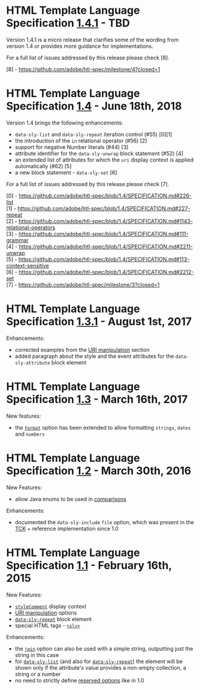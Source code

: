 HTML Template Language Specification [1.4.1](https://github.com/adobe/htl-spec/tree/1.4.1) - TBD
====
Version 1.4.1 is a micro release that clarifies some of the wording from version 1.4 or provides more guidance for implementations.

For a full list of issues addressed by this release please check [8].

[8] - https://github.com/adobe/htl-spec/milestone/4?closed=1

HTML Template Language Specification [1.4](https://github.com/adobe/htl-spec/tree/1.4) - June 18th, 2018
====
Version 1.4 brings the following enhancements:
* `data-sly-list` and `data-sly-repeat` iteration control (#55) [0][1]
*  the introduction of the `in` relational operator (#56) [2]
* support for negative Number literals (#44) [3]
* attribute identifier for the `data-sly-unwrap` block statement (#52) [4]
* an extended list of attributes for which the `uri` display context is applied automatically (#62) [5]
* a new block statement - `data-sly-set` [6]

For a full list of issues addressed by this release please check [7].

[0] - https://github.com/adobe/htl-spec/blob/1.4/SPECIFICATION.md#226-list  
[1] - https://github.com/adobe/htl-spec/blob/1.4/SPECIFICATION.md#227-repeat  
[2] - https://github.com/adobe/htl-spec/blob/1.4/SPECIFICATION.md#1143-relational-operators  
[3] - https://github.com/adobe/htl-spec/blob/1.4/SPECIFICATION.md#111-grammar  
[4] - https://github.com/adobe/htl-spec/blob/1.4/SPECIFICATION.md#2211-unwrap  
[5] - https://github.com/adobe/htl-spec/blob/1.4/SPECIFICATION.md#113-context-sensitive  
[6] - https://github.com/adobe/htl-spec/blob/1.4/SPECIFICATION.md#2212-set  
[7] - https://github.com/adobe/htl-spec/milestone/3?closed=1

HTML Template Language Specification [1.3.1](https://github.com/adobe/htl-spec/tree/1.3.1) - August 1st, 2017
====
Enhancements:
* corrected examples from the [URI manipulation](https://github.com/adobe/htl-spec/blob/1.3.1/SPECIFICATION.md#125-uri-manipulation) section
* added paragraph about the style and the event attributes for the `data-sly-attribute` block element

HTML Template Language Specification [1.3](https://github.com/adobe/htl-spec/tree/1.3) - March 16th, 2017
====
New features:
- the [`format`](https://github.com/adobe/htl-spec/blob/1.3/SPECIFICATION.md#122-format) option has been extended to allow formatting `strings`, `dates` and `numbers`


HTML Template Language Specification [1.2](https://github.com/adobe/htl-spec/tree/1.2) - March 30th, 2016
====

New Features:
* allow Java enums to be used in [comparisons](https://github.com/adobe/htl-spec/blob/1.2/SPECIFICATION.md#1142-comparison-operators)

Enhancements:
* documented the `data-sly-include` `file` option, which was present in the [TCK](https://github.com/adobe/htl-tck/blob/io.sightly.tck-1.0.0/src/main/resources/testfiles/scripts/blockstatements/include/include.html#L27) + reference implementation since 1.0

HTML Template Language Specification [1.1](https://github.com/adobe/htl-spec/tree/1.1) - February 16th, 2015
====

New Features:
* [`styleComment`](https://github.com/adobe/htl-spec/blob/1.1/SPECIFICATION.md#121-display-context) display context
* [URI manipulation](https://github.com/adobe/htl-spec/blob/1.1/SPECIFICATION.md#125-uri-manipulation) options
* [`data-sly-repeat`](https://github.com/adobe/htl-spec/blob/1.1/SPECIFICATION.md#227-repeat) block element
* special HTML tags - [`<sly>`](https://github.com/adobe/htl-spec/blob/1.1/SPECIFICATION.md#31-sly)

Enhancements:
* the [`join`](https://github.com/adobe/htl-spec/blob/1.1/SPECIFICATION.md#124-array-join) option can also be used with a simple string, outputting just the string in this case
* for [`data-sly-list`](https://github.com/adobe/htl-spec/blob/1.1/SPECIFICATION.md#226-list) (and also for [`data-sly-repeat`](https://github.com/adobe/htl-spec/blob/1.1/SPECIFICATION.md#227-repeat)) the element will be shown only if the attribute's value provides a non-empty collection, a string or a number
* no need to strictly define [reserved options](https://github.com/adobe/htl-spec/blob/1.0/SPECIFICATION.md#13-reserved-options) like in 1.0
